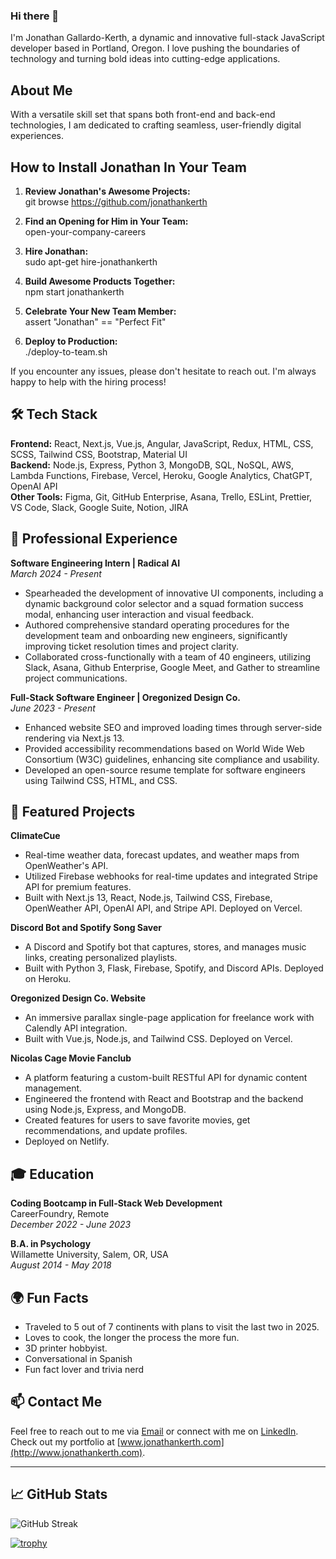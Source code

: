### Hi there 👋

I'm Jonathan Gallardo-Kerth, a dynamic and innovative full-stack JavaScript developer based in Portland, Oregon. I love pushing the boundaries of technology and turning bold ideas into cutting-edge applications.

## About Me
With a versatile skill set that spans both front-end and back-end technologies, I am dedicated to crafting seamless, user-friendly digital experiences.

## How to Install Jonathan In Your Team

1. **Review Jonathan's Awesome Projects:**  
git browse https://github.com/jonathankerth

2. **Find an Opening for Him in Your Team:**  
open-your-company-careers

3. **Hire Jonathan:**  
sudo apt-get hire-jonathankerth

4. **Build Awesome Products Together:**  
npm start jonathankerth

5. **Celebrate Your New Team Member:**  
assert "Jonathan" == "Perfect Fit"

6. **Deploy to Production:**  
./deploy-to-team.sh

If you encounter any issues, please don't hesitate to reach out. I'm always happy to help with the hiring process!

## 🛠 Tech Stack
**Frontend:** React, Next.js, Vue.js, Angular, JavaScript, Redux, HTML, CSS, SCSS, Tailwind CSS, Bootstrap, Material UI  
**Backend:** Node.js, Express, Python 3, MongoDB, SQL, NoSQL, AWS, Lambda Functions, Firebase, Vercel, Heroku, Google Analytics, ChatGPT, OpenAI API  
**Other Tools:** Figma, Git, GitHub Enterprise, Asana, Trello, ESLint, Prettier, VS Code, Slack, Google Suite, Notion, JIRA

## 💼 Professional Experience
**Software Engineering Intern | Radical AI**  
*March 2024 - Present*  
- Spearheaded the development of innovative UI components, including a dynamic background color selector and a squad formation success modal, enhancing user interaction and visual feedback.
- Authored comprehensive standard operating procedures for the development team and onboarding new engineers, significantly improving ticket resolution times and project clarity.
- Collaborated cross-functionally with a team of 40 engineers, utilizing Slack, Asana, Github Enterprise, Google Meet, and Gather to streamline project communications.

**Full-Stack Software Engineer | Oregonized Design Co.**  
*June 2023 - Present*  
- Enhanced website SEO and improved loading times through server-side rendering via Next.js 13.
- Provided accessibility recommendations based on World Wide Web Consortium (W3C) guidelines, enhancing site compliance and usability.
- Developed an open-source resume template for software engineers using Tailwind CSS, HTML, and CSS.

## 🔨 Featured Projects
**ClimateCue**  
- Real-time weather data, forecast updates, and weather maps from OpenWeather's API.
- Utilized Firebase webhooks for real-time updates and integrated Stripe API for premium features.
- Built with Next.js 13, React, Node.js, Tailwind CSS, Firebase, OpenWeather API, OpenAI API, and Stripe API. Deployed on Vercel.

**Discord Bot and Spotify Song Saver**  
- A Discord and Spotify bot that captures, stores, and manages music links, creating personalized playlists.
- Built with Python 3, Flask, Firebase, Spotify, and Discord APIs. Deployed on Heroku.

**Oregonized Design Co. Website**  
- An immersive parallax single-page application for freelance work with Calendly API integration.
- Built with Vue.js, Node.js, and Tailwind CSS. Deployed on Vercel.

**Nicolas Cage Movie Fanclub**  
- A platform featuring a custom-built RESTful API for dynamic content management.
- Engineered the frontend with React and Bootstrap and the backend using Node.js, Express, and MongoDB.
- Created features for users to save favorite movies, get recommendations, and update profiles.
- Deployed on Netlify.

## 🎓 Education
**Coding Bootcamp in Full-Stack Web Development**  
CareerFoundry, Remote  
*December 2022 - June 2023*

**B.A. in Psychology**  
Willamette University, Salem, OR, USA  
*August 2014 - May 2018*

## 🌍 Fun Facts
- Traveled to 5 out of 7 continents with plans to visit the last two in 2025.
- Loves to cook, the longer the process the more fun.
- 3D printer hobbyist.
- Conversational in Spanish
- Fun fact lover and trivia nerd

## 📫 Contact Me
Feel free to reach out to me via [Email](mailto:Jonathanpkerth@gmail.com) or connect with me on [LinkedIn](https://www.linkedin.com/in/jonathankerth/). Check out my portfolio at [www.jonathankerth.com](http://www.jonathankerth.com).

---

## 📈 GitHub Stats

![GitHub Streak](https://github-readme-streak-stats.herokuapp.com/?user=jonathankerth&theme=radical)


[![trophy](https://github-profile-trophy.vercel.app/?username=jonathankerth&theme=radical)](https://github.com/ryo-ma/github-profile-trophy)

